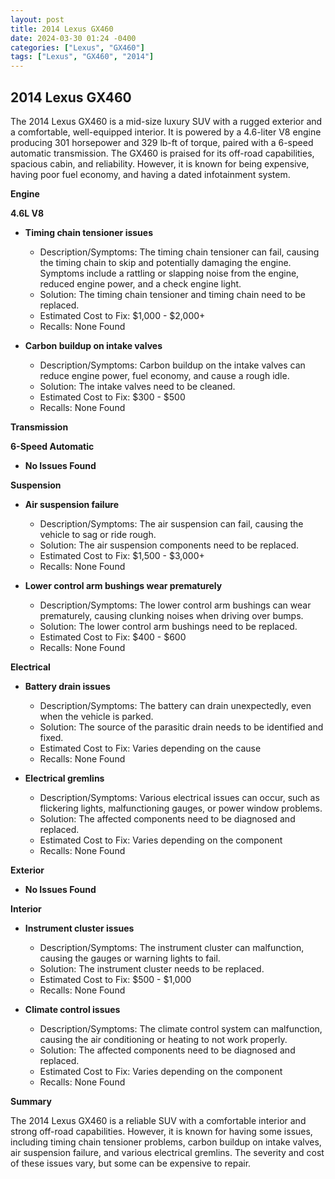 ```yaml
---
layout: post
title: 2014 Lexus GX460
date: 2024-03-30 01:24 -0400
categories: ["Lexus", "GX460"]
tags: ["Lexus", "GX460", "2014"]
---
```

## 2014 Lexus GX460

The 2014 Lexus GX460 is a mid-size luxury SUV with a rugged exterior and a comfortable, well-equipped interior. It is powered by a 4.6-liter V8 engine producing 301 horsepower and 329 lb-ft of torque, paired with a 6-speed automatic transmission. The GX460 is praised for its off-road capabilities, spacious cabin, and reliability. However, it is known for being expensive, having poor fuel economy, and having a dated infotainment system.

**Engine**

**4.6L V8**

* **Timing chain tensioner issues**
    * Description/Symptoms: The timing chain tensioner can fail, causing the timing chain to skip and potentially damaging the engine. Symptoms include a rattling or slapping noise from the engine, reduced engine power, and a check engine light.
    * Solution: The timing chain tensioner and timing chain need to be replaced.
    * Estimated Cost to Fix: $1,000 - $2,000+
    * Recalls: None Found

* **Carbon buildup on intake valves**
    * Description/Symptoms: Carbon buildup on the intake valves can reduce engine power, fuel economy, and cause a rough idle.
    * Solution: The intake valves need to be cleaned.
    * Estimated Cost to Fix: $300 - $500
    * Recalls: None Found

**Transmission**

**6-Speed Automatic**

* **No Issues Found**

**Suspension**

* **Air suspension failure**
    * Description/Symptoms: The air suspension can fail, causing the vehicle to sag or ride rough.
    * Solution: The air suspension components need to be replaced.
    * Estimated Cost to Fix: $1,500 - $3,000+
    * Recalls: None Found

* **Lower control arm bushings wear prematurely**
    * Description/Symptoms: The lower control arm bushings can wear prematurely, causing clunking noises when driving over bumps.
    * Solution: The lower control arm bushings need to be replaced.
    * Estimated Cost to Fix: $400 - $600
    * Recalls: None Found

**Electrical**

* **Battery drain issues**
    * Description/Symptoms: The battery can drain unexpectedly, even when the vehicle is parked.
    * Solution: The source of the parasitic drain needs to be identified and fixed.
    * Estimated Cost to Fix: Varies depending on the cause
    * Recalls: None Found

* **Electrical gremlins**
    * Description/Symptoms: Various electrical issues can occur, such as flickering lights, malfunctioning gauges, or power window problems.
    * Solution: The affected components need to be diagnosed and replaced.
    * Estimated Cost to Fix: Varies depending on the component
    * Recalls: None Found

**Exterior**

* **No Issues Found**

**Interior**

* **Instrument cluster issues**
    * Description/Symptoms: The instrument cluster can malfunction, causing the gauges or warning lights to fail.
    * Solution: The instrument cluster needs to be replaced.
    * Estimated Cost to Fix: $500 - $1,000
    * Recalls: None Found

* **Climate control issues**
    * Description/Symptoms: The climate control system can malfunction, causing the air conditioning or heating to not work properly.
    * Solution: The affected components need to be diagnosed and replaced.
    * Estimated Cost to Fix: Varies depending on the component
    * Recalls: None Found

**Summary**

The 2014 Lexus GX460 is a reliable SUV with a comfortable interior and strong off-road capabilities. However, it is known for having some issues, including timing chain tensioner problems, carbon buildup on intake valves, air suspension failure, and various electrical gremlins. The severity and cost of these issues vary, but some can be expensive to repair.
